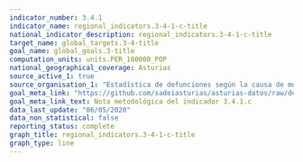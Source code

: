 ```yaml
---
indicator_number: 3.4.1
indicator_name: regional_indicators.3-4-1-c-title
national_indicator_description: regional_indicators.3-4-1-c-title
target_name: global_targets.3-4-title
goal_name: global_goals.3-title
computation_units: units.PER_100000_POP
national_geographical_coverage: Asturias
source_active_1: true
source_organisation_1: "Estadística de defunciones según la causa de muerte, INE"
goal_meta_link: "https://github.com/sadeiasturias/asturias-datos/raw/develop/descargas/methodology/3.4.1.c.pdf"
goal_meta_link_text: Nota metodológica del indicador 3.4.1.c
data_last_update: "06/05/2020"
data_non_statistical: false
reporting_status: complete
graph_title: regional_indicators.3-4-1-c-title
graph_type: line
---
```

